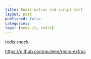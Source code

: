 ```yaml
---
title: Redis-extras and script test
layout: post
published: false
categories:
tags: [node.js, redis]
---
```


redis-mock

https://github.com/guileen/redis-extras

